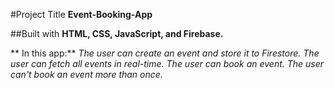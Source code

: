 #Project Title
**Event-Booking-App**

##Built with
**HTML, CSS, JavaScript, and Firebase.**


** In this app:**
*The user can create an event and store it to Firestore.*
*The user can fetch all events in real-time.*
*The user can book an event.*
*The user can't book an event more than once.*
